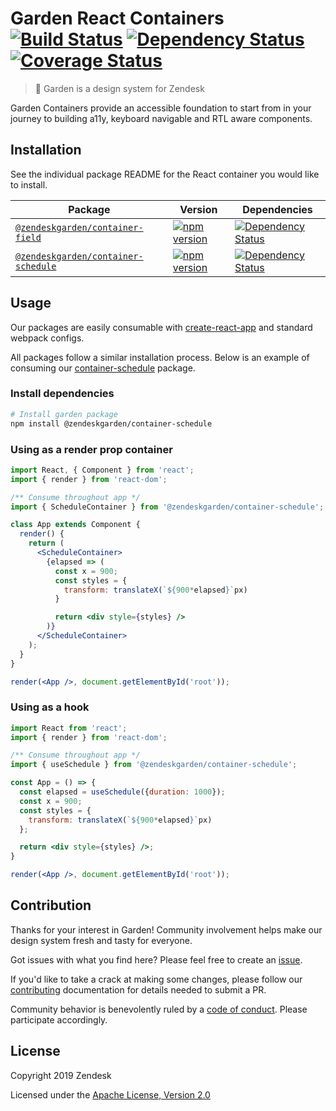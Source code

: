 # Garden React Containers [![Build Status](https://img.shields.io/travis/zendeskgarden/react-containers/master.svg?style=flat-square)](https://travis-ci.com/zendeskgarden/react-containers) [![Dependency Status](https://img.shields.io/david/dev/zendeskgarden/react-containers.svg?style=flat-square)](https://david-dm.org/zendeskgarden/react-containers?type=dev) [![Coverage Status](https://img.shields.io/coveralls/github/zendeskgarden/react-containers/master.svg?style=flat-square)](https://coveralls.io/github/zendeskgarden/react-containers) <!-- markdownlint-disable -->

<!-- markdownlint-enable -->

> :seedling: Garden is a design system for Zendesk

Garden Containers provide an accessible foundation to start from in your journey to building a11y,
keyboard navigable and RTL aware components.

## Installation

See the individual package README for the React container you would like
to install.

| Package                                                  | Version                                                   | Dependencies                                                                 |
| -------------------------------------------------------- | --------------------------------------------------------- | ---------------------------------------------------------------------------- |
| [`@zendeskgarden/container-field`](packages/field)       | [![npm version][field npm version]][field npm link]       | [![Dependency Status][field dependency status]][field dependency link]       |
| [`@zendeskgarden/container-schedule`](packages/schedule) | [![npm version][schedule npm version]][schedule npm link] | [![Dependency Status][schedule dependency status]][schedule dependency link] |

[field npm version]: https://img.shields.io/npm/v/@zendeskgarden/container-field.svg?style=flat-square
[field npm link]: https://www.npmjs.com/package/@zendeskgarden/container-field
[field dependency status]: https://img.shields.io/david/zendeskgarden/react-containers.svg?path=packages/field&style=flat-square
[field dependency link]: https://david-dm.org/zendeskgarden/react-containers?path=packages/field
[schedule npm version]: https://img.shields.io/npm/v/@zendeskgarden/container-schedule.svg?style=flat-square
[schedule npm link]: https://www.npmjs.com/package/@zendeskgarden/container-schedule
[schedule dependency status]: https://img.shields.io/david/zendeskgarden/react-containers.svg?path=packages/schedule&style=flat-square
[schedule dependency link]: https://david-dm.org/zendeskgarden/react-containers?path=packages/schedule

## Usage

Our packages are easily consumable with [create-react-app](https://github.com/facebook/create-react-app)
and standard webpack configs.

All packages follow a similar installation process. Below is an example of
consuming our [container-schedule](https://www.npmjs.com/package/@zendeskgarden/container-schedule)
package.

### Install dependencies

```sh
# Install garden package
npm install @zendeskgarden/container-schedule
```

### Using as a render prop container

```jsx
import React, { Component } from 'react';
import { render } from 'react-dom';

/** Consume throughout app */
import { ScheduleContainer } from '@zendeskgarden/container-schedule';

class App extends Component {
  render() {
    return (
      <ScheduleContainer>
        {elapsed => (
          const x = 900;
          const styles = {
            transform: translateX(`${900*elapsed}`px)
          }

          return <div style={styles} />
        )}
      </ScheduleContainer>
    );
  }
}

render(<App />, document.getElementById('root'));
```

### Using as a hook

```jsx
import React from 'react';
import { render } from 'react-dom';

/** Consume throughout app */
import { useSchedule } from '@zendeskgarden/container-schedule';

const App = () => {
  const elapsed = useSchedule({duration: 1000});
  const x = 900;
  const styles = {
    transform: translateX(`${900*elapsed}`px)
  };

  return <div style={styles} />;
}

render(<App />, document.getElementById('root'));
```

## Contribution

Thanks for your interest in Garden! Community involvement helps make our
design system fresh and tasty for everyone.

Got issues with what you find here? Please feel free to create an
[issue](https://github.com/zendeskgarden/react-containers/issues/new).

If you'd like to take a crack at making some changes, please follow our
[contributing](.github/CONTRIBUTING.md) documentation for details
needed to submit a PR.

Community behavior is benevolently ruled by a [code of
conduct](.github/CODE_OF_CONDUCT.md). Please participate accordingly.

## License

Copyright 2019 Zendesk

Licensed under the [Apache License, Version 2.0](LICENSE.md)
